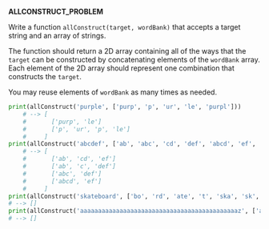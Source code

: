 **ALLCONSTRUCT_PROBLEM**

Write a function `allConstruct(target, wordBank)` that accepts a target string and an array of strings.

The function should return a 2D array containing all of the ways that the `target` can be constructed by concatenating elements of the `wordBank` array. Each element of the 2D array should represent one combination that constructs the `target`.

You may reuse elements of `wordBank` as many times as needed.

```py
print(allConstruct('purple', ['purp', 'p', 'ur', 'le', 'purpl']))
    # --> [
    #       ['purp', 'le']
    #       ['p', 'ur', 'p', 'le']
    #     ]
print(allConstruct('abcdef', ['ab', 'abc', 'cd', 'def', 'abcd', 'ef', 'c']))
    # --> [
    #       ['ab', 'cd', 'ef']
    #       ['ab', 'c', 'def']
    #       ['abc', 'def']
    #       ['abcd', 'ef']
    #     ]
print(allConstruct('skateboard', ['bo', 'rd', 'ate', 't', 'ska', 'sk', 'boar']))
# --> []
print(allConstruct('aaaaaaaaaaaaaaaaaaaaaaaaaaaaaaaaaaaaaaaaaaaaz', ['a', 'aa', 'aaa', 'aaaa', 'aaaaa']))
# --> []
```